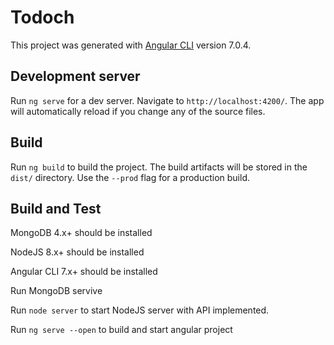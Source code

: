 # Todoch

This project was generated with [Angular CLI](https://github.com/angular/angular-cli) version 7.0.4.

## Development server

Run `ng serve` for a dev server. Navigate to `http://localhost:4200/`. The app will automatically reload if you change any of the source files.

## Build

Run `ng build` to build the project. The build artifacts will be stored in the `dist/` directory. Use the `--prod` flag for a production build.

## Build and Test

MongoDB 4.x+ should be installed

NodeJS 8.x+ should be installed

Angular CLI 7.x+ should be installed



Run MongoDB servive

Run `node server` to start NodeJS server with API implemented.

Run `ng serve --open` to build and start angular project


